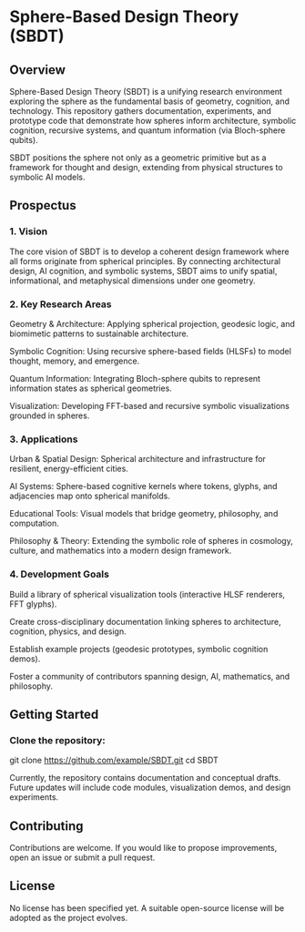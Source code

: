 # Sphere-Based Design Theory (SBDT)
## Overview

Sphere-Based Design Theory (SBDT) is a unifying research environment exploring the sphere as the fundamental basis of geometry, cognition, and technology. This repository gathers documentation, experiments, and prototype code that demonstrate how spheres inform architecture, symbolic cognition, recursive systems, and quantum information (via Bloch-sphere qubits).

SBDT positions the sphere not only as a geometric primitive but as a framework for thought and design, extending from physical structures to symbolic AI models.

## Prospectus
### 1. Vision

The core vision of SBDT is to develop a coherent design framework where all forms originate from spherical principles. By connecting architectural design, AI cognition, and symbolic systems, SBDT aims to unify spatial, informational, and metaphysical dimensions under one geometry.

### 2. Key Research Areas

Geometry & Architecture: Applying spherical projection, geodesic logic, and biomimetic patterns to sustainable architecture.

Symbolic Cognition: Using recursive sphere-based fields (HLSFs) to model thought, memory, and emergence.

Quantum Information: Integrating Bloch-sphere qubits to represent information states as spherical geometries.

Visualization: Developing FFT-based and recursive symbolic visualizations grounded in spheres.

### 3. Applications

Urban & Spatial Design: Spherical architecture and infrastructure for resilient, energy-efficient cities.

AI Systems: Sphere-based cognitive kernels where tokens, glyphs, and adjacencies map onto spherical manifolds.

Educational Tools: Visual models that bridge geometry, philosophy, and computation.

Philosophy & Theory: Extending the symbolic role of spheres in cosmology, culture, and mathematics into a modern design framework.

### 4. Development Goals

Build a library of spherical visualization tools (interactive HLSF renderers, FFT glyphs).

Create cross-disciplinary documentation linking spheres to architecture, cognition, physics, and design.

Establish example projects (geodesic prototypes, symbolic cognition demos).

Foster a community of contributors spanning design, AI, mathematics, and philosophy.

## Getting Started

### Clone the repository:

git clone https://github.com/example/SBDT.git
cd SBDT


Currently, the repository contains documentation and conceptual drafts. Future updates will include code modules, visualization demos, and design experiments.

## Contributing

Contributions are welcome. If you would like to propose improvements, open an issue or submit a pull request.

## License

No license has been specified yet. A suitable open-source license will be adopted as the project evolves.
